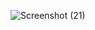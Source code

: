 ![Screenshot (21)](https://github.com/user-attachments/assets/23757384-2281-4c5d-9e05-1334ae7be376)
